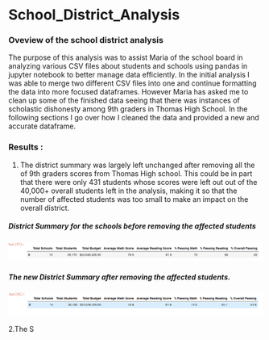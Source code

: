 # School_District_Analysis
### Oveview of the school district analysis
  The purpose of this analysis was to assist Maria of the school board in analyzing various CSV files about students and schools using pandas in jupyter notebook to better manage data efficiently. In the initial analysis I was able to merge two different CSV files into one and continue formatting the data into more focused dataframes. However Maria has asked me to clean up some of the finished data seeing that there was instances of scholastic dishonesty among 9th graders in Thomas High School. In the following sections I go over how I cleaned the data and provided a new and accurate dataframe.


  ### Results :
  
  1. The district summary was largely left unchanged after removing all the of 9th graders scores from Thomas High school. This could be in part that there were only 431 students whose scores were left out out of the 40,000+ overall students left in the analysis, making it so that the number of affected students was too small to make an impact on the overall district.
##### District Summary for the schools before removing the affected students
![control_summary](resources/control_summary.PNG)
##### The new District Summary after removing the affected students.
![challenge_summary](resources/challenge_summary.PNG)
  
  
  2.The S


